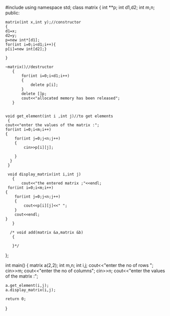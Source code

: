 

#include <iostream>
using namespace std;
class matrix
{
    int **p;
    int d1,d2;
    int m,n;
    public:
    
    matrix(int x,int y);//constructor
    {
    d1=x;
    d2=y;
    p=new int*[d1];
    for(int i=0;i<d1;i++){
    p[i]=new int[d2];}
        
    }
    
    ~matrix()//destructor
       {
           for(int i=0;i<d1;i++)
           {
               delete p[i];
           }
           delete []p;
           cout<<"allocated memory has been released";
       }
    
       
    void get_element(int i ,int j)//to get elements 
     {
    cout<<"enter the values of the matrix :";
    for(int i=0;i<m;i++)
    {
        for(int j=0;j<n;j++)
        {
            cin>>p[i][j];
            
        }
      }
     }
     
     void display_matrix(int i,int j)
       {
           cout<<"the entered matrix ;"<<endl;
     for(int i=0;i<m;i++)
    {
        for(int j=0;j<n;j++)
        {
            cout<<p[i][j]<<" ";
        }
        cout<<endl;
    }
       }
           
      /* void add(matrix &a,matrix &b)
       {
           
       }*/
       
};


int main() {
    matrix a(2,2);
    int m,n;
    int i,j;
    cout<<"enter the no of rows ";
    cin>>m;
    cout<<"enter the no of columns";
    cin>>n;
    cout<<"enter the values of the matrix :";
    
    a.get_element(i,j);
    a.display_matrix(i,j);
    
    return 0;
}
